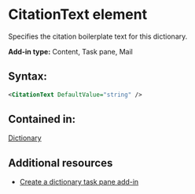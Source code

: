 
# CitationText element
Specifies the citation boilerplate text for this dictionary.

 **Add-in type:** Content, Task pane, Mail


## Syntax:


```XML
<CitationText DefaultValue="string" />
```


## Contained in:

[Dictionary](../../reference/manifest/dictionary.md)


## Additional resources



- [Create a dictionary task pane add-in](../../docs/develop/dictionary-task-pane-add-ins.md)
    
